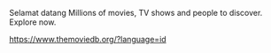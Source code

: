 Selamat datang
Millions of movies, TV shows and people to discover. Explore now.

https://www.themoviedb.org/?language=id